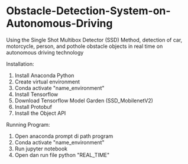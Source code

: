 # Obstacle-Detection-System-on-Autonomous-Driving
Using the Single Shot Multibox Detector (SSD) Method, detection of car, motorcycle, person, and pothole obstacle objects in real time on autonomous driving technology

Installation:
1. Install Anaconda Python
2. Create virtual environment
3. Conda activate "name_environment"
4. Install Tensorflow
5. Download Tensorflow Model Garden (SSD_MobilenetV2)
6. Install Protobuf
7. Install the Object API

Running Program:
1. Open anaconda prompt di path program
2. Conda activate "name_environment"
3. Run jupyter notebook
4. Open dan run file python "REAL_TIME"
